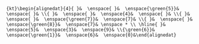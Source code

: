 `{kt}\begin{alignedat}{4}{ }&  \enspace{ }&  \enspace{\green{5}}&  \enspace{ }& \\{ }&  \enspace{ }&  \enspace{4}&  \enspace{ }& \\{ }&  \enspace{ }&  \enspace{\green{7}}&  \enspace{7}& \\{ }&  \enspace{ }&  \enspace{\green{8}}&  \enspace{7}& \enspace * \\ \hline{ }&  \enspace{5}&  \enspace{3}&  \enspace{9}& \\{\green{6}}&  \enspace{\green{1}}&  \enspace{6}&  \enspace{0}&\end{alignedat}`